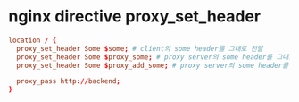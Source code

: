 # nginx directive proxy_set_header

```conf
location / {
  proxy_set_header Some $some; # client의 some header를 그대로 전달
  proxy_set_header Some $proxy_some; # proxy server의 some header를 그대로 전달
  proxy_set_header Some $proxy_add_some; # proxy server의 some header를 추가하여 전달

  proxy_pass http://backend;
}
```
